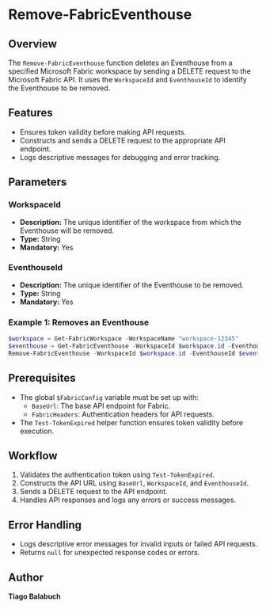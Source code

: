 
# Remove-FabricEventhouse

## Overview

The `Remove-FabricEventhouse` function deletes an Eventhouse from a specified Microsoft Fabric workspace by sending a DELETE request to the Microsoft Fabric API. It uses the `WorkspaceId` and `EventhouseId` to identify the Eventhouse to be removed.

## Features

- Ensures token validity before making API requests.
- Constructs and sends a DELETE request to the appropriate API endpoint.
- Logs descriptive messages for debugging and error tracking.

## Parameters

### WorkspaceId

- **Description:** The unique identifier of the workspace from which the Eventhouse will be removed.
- **Type:** String
- **Mandatory:** Yes

### EventhouseId

- **Description:** The unique identifier of the Eventhouse to be removed.
- **Type:** String
- **Mandatory:** Yes

### Example 1: Removes an Eventhouse

```powershell
$workspace = Get-FabricWorkspace -WorkspaceName "workspace-12345"
$eventhouse = Get-FabricEventhouse -WorkspaceId $workspace.id -EventhouseName "eventhouse-12345"
Remove-FabricEventhouse -WorkspaceId $workspace.id -EventhouseId $eventhouse.id 
```

## Prerequisites

- The global `$FabricConfig` variable must be set up with:
  - `BaseUrl`: The base API endpoint for Fabric.
  - `FabricHeaders`: Authentication headers for API requests.
- The `Test-TokenExpired` helper function ensures token validity before execution.

## Workflow

1. Validates the authentication token using `Test-TokenExpired`.
2. Constructs the API URL using `BaseUrl`, `WorkspaceId`, and `EventhouseId`.
3. Sends a DELETE request to the API endpoint.
4. Handles API responses and logs any errors or success messages.

## Error Handling

- Logs descriptive error messages for invalid inputs or failed API requests.
- Returns `null` for unexpected response codes or errors.

## Author

**Tiago Balabuch**  
